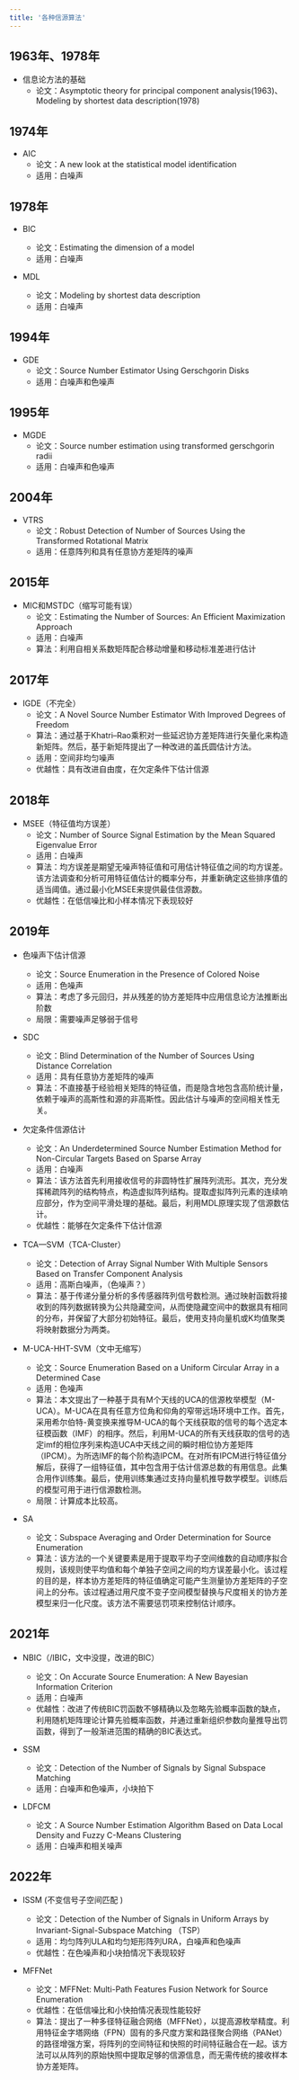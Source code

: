 ```yaml
---
title: '各种信源算法'
---
```


## 1963年、1978年

- 信息论方法的基础
  - 论文：Asymptotic theory for principal component analysis(1963)、Modeling by shortest data description(1978)


## 1974年
- AIC
  - 论文：A new look at the statistical model identification
  - 适用：白噪声

## 1978年
- BIC
  - 论文：Estimating the dimension of a model
  - 适用：白噪声

- MDL
  - 论文：Modeling by shortest data description
  - 适用：白噪声

## 1994年
- GDE
  - 论文：Source Number Estimator Using Gerschgorin Disks
  - 适用：白噪声和色噪声

## 1995年
- MGDE
  - 论文：Source number estimation using transformed gerschgorin radii
  - 适用：白噪声和色噪声

## 2004年
- VTRS
  - 论文：Robust Detection of Number of Sources Using the 
Transformed Rotational Matrix 
  - 适用：任意阵列和具有任意协方差矩阵的噪声


## 2015年
- MIC和MSTDC（缩写可能有误）
  - 论文：Estimating the Number of Sources: An Efficient
Maximization Approach
  - 适用：白噪声
  - 算法：利用自相关系数矩阵配合移动增量和移动标准差进行估计

## 2017年
- IGDE（不完全）
  - 论文：A Novel Source Number Estimator With Improved Degrees of Freedom
  - 算法：通过基于Khatri–Rao乘积对一些延迟协方差矩阵进行矢量化来构造新矩阵。然后，基于新矩阵提出了一种改进的盖氏圆估计方法。
  - 适用：空间非均匀噪声
  - 优越性：具有改进自由度，在欠定条件下估计信源

## 2018年
- MSEE（特征值均方误差）
  - 论文：Number of Source Signal Estimation by the
Mean Squared Eigenvalue Error
  - 适用：白噪声
  - 算法：均方误差是期望无噪声特征值和可用估计特征值之间的均方误差。该方法调查和分析可用特征值估计的概率分布，并重新确定这些排序值的适当阈值。通过最小化MSEE来提供最佳信源数。
  - 优越性：在低信噪比和小样本情况下表现较好

## 2019年
- 色噪声下估计信源
  - 论文：Source Enumeration in the Presence of Colored Noise
  - 适用：色噪声
  - 算法：考虑了多元回归，并从残差的协方差矩阵中应用信息论方法推断出阶数
  - 局限：需要噪声足够弱于信号

- SDC
  - 论文：Blind Determination of the Number of Sources Using　Distance Correlation
  - 适用：具有任意协方差矩阵的噪声
  - 算法：不直接基于经验相关矩阵的特征值，而是隐含地包含高阶统计量，依赖于噪声的高斯性和源的非高斯性。因此估计与噪声的空间相关性无关。

- 欠定条件信源估计
  - 论文：An Underdetermined Source Number Estimation Method for Non-Circular Targets Based on Sparse Array
  - 适用：白噪声
  - 算法：该方法首先利用接收信号的非圆特性扩展阵列流形。其次，充分发挥稀疏阵列的结构特点，构造虚拟阵列结构。提取虚拟阵列元素的连续响应部分，作为空间平滑处理的基础。最后，利用MDL原理实现了信源数估计。
  - 优越性：能够在欠定条件下估计信源

- TCA—SVM（TCA-Cluster）
  - 论文：Detection of Array Signal Number With Multiple
Sensors Based on Transfer Component Analysis
  - 适用：高斯白噪声，（色噪声？）
  - 算法：基于传递分量分析的多传感器阵列信号数检测。通过映射函数将接收到的阵列数据转换为公共隐藏空间，从而使隐藏空间中的数据具有相同的分布，并保留了大部分初始特征。最后，使用支持向量机或K均值聚类将映射数据分为两类。

- M-UCA-HHT-SVM（文中无缩写）
  - 论文：Source Enumeration Based on a Uniform Circular
Array in a Determined Case
  - 适用：色噪声
  - 算法：本文提出了一种基于具有M个天线的UCA的信源枚举模型（M-UCA）。M-UCA在具有任意方位角和仰角的窄带远场环境中工作。首先，采用希尔伯特-黄变换来推导M-UCA的每个天线获取的信号的每个选定本征模函数（IMF）的相序。然后，利用M-UCA的所有天线获取的信号的选定imf的相位序列来构造UCA中天线之间的瞬时相位协方差矩阵（IPCM）。为所选IMF的每个阶构造IPCM。在对所有IPCM进行特征值分解后，获得了一组特征值，其中包含用于估计信源总数的有用信息。此集合用作训练集。最后，使用训练集通过支持向量机推导数学模型。训练后的模型可用于进行信源数检测。
  - 局限：计算成本比较高。

- SA
  - 论文：Subspace Averaging and Order Determination
for Source Enumeration
  - 算法：该方法的一个关键要素是用于提取平均子空间维数的自动顺序拟合规则，该规则使平均值和每个单独子空间之间的均方误差最小化。该过程的目的是，样本协方差矩阵的特征值确定可能产生测量协方差矩阵的子空间上的分布。该过程通过用尺度不变子空间模型替换与尺度相关的协方差模型来归一化尺度。该方法不需要惩罚项来控制估计顺序。


## 2021年
- NBIC（/IBIC，文中没提，改进的BIC）
  - 论文：On Accurate Source Enumeration: A New Bayesian
Information Criterion
  - 适用：白噪声
  - 优越性：改进了传统BIC罚函数不够精确以及忽略先验概率函数的缺点，利用随机矩阵理论计算先验概率函数，并通过重新组织参数向量推导出罚函数，得到了一般渐进范围的精确的BIC表达式。

- SSM
  - 论文：Detection of the Number of Signals by Signal
Subspace Matching
  - 适用：白噪声和色噪声，小块拍下

- LDFCM
  - 论文：A Source Number Estimation Algorithm Based on Data Local Density and Fuzzy C-Means Clustering
  - 适用：白噪声和相关噪声

## 2022年

- ISSM  (不变信号子空间匹配 )
  - 论文：Detection of the Number of Signals in Uniform Arrays by Invariant-Signal-Subspace Matching （TSP）
  - 适用：均匀阵列ULA和均匀矩形阵列URA，白噪声和色噪声
  - 优越性：在色噪声和小块拍情况下表现较好

- MFFNet
  - 论文：MFFNet: Multi-Path Features Fusion Network for Source Enumeration
  - 优越性：在低信噪比和小快拍情况表现性能较好
  - 算法：提出了一种多径特征融合网络（MFFNet），以提高源枚举精度。利用特征金字塔网络（FPN）固有的多尺度方案和路径聚合网络（PANet）的路径增强方案，将阵列的空间特征和快照的时间特征融合在一起。该方法可以从阵列的原始快照中提取足够的信源信息，而无需传统的接收样本协方差矩阵。

